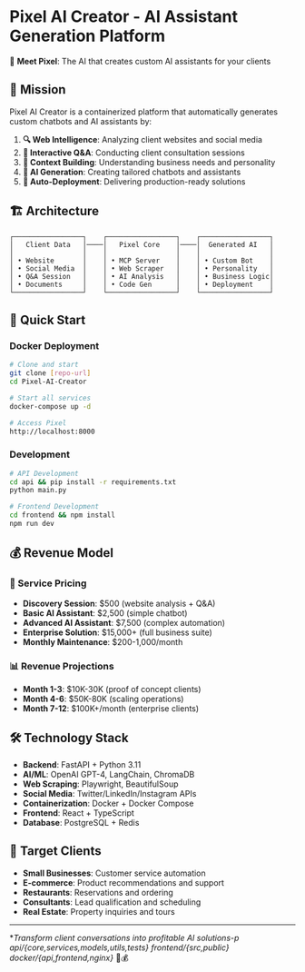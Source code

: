 # Pixel AI Creator - AI Assistant Generation Platform

🤖 **Meet Pixel**: The AI that creates custom AI assistants for your clients

## 🎯 Mission

Pixel AI Creator is a containerized platform that automatically generates custom chatbots and AI assistants by:

1. **🔍 Web Intelligence**: Analyzing client websites and social media
2. **💬 Interactive Q&A**: Conducting client consultation sessions
3. **🧠 Context Building**: Understanding business needs and personality
4. **🤖 AI Generation**: Creating tailored chatbots and assistants
5. **🚀 Auto-Deployment**: Delivering production-ready solutions

## 🏗️ Architecture

```
┌─────────────────┐    ┌─────────────────┐    ┌─────────────────┐
│   Client Data   │────│   Pixel Core    │────│  Generated AI   │
│                 │    │                 │    │                 │
│ • Website       │    │ • MCP Server    │    │ • Custom Bot    │
│ • Social Media  │    │ • Web Scraper   │    │ • Personality   │
│ • Q&A Session   │    │ • AI Analysis   │    │ • Business Logic│
│ • Documents     │    │ • Code Gen      │    │ • Deployment    │
└─────────────────┘    └─────────────────┘    └─────────────────┘
```

## 🚀 Quick Start

### Docker Deployment
```bash
# Clone and start
git clone [repo-url]
cd Pixel-AI-Creator

# Start all services
docker-compose up -d

# Access Pixel
http://localhost:8000
```

### Development
```bash
# API Development
cd api && pip install -r requirements.txt
python main.py

# Frontend Development  
cd frontend && npm install
npm run dev
```

## 💰 Revenue Model

### 🎯 Service Pricing
- **Discovery Session**: $500 (website analysis + Q&A)
- **Basic AI Assistant**: $2,500 (simple chatbot)
- **Advanced AI Assistant**: $7,500 (complex automation)
- **Enterprise Solution**: $15,000+ (full business suite)
- **Monthly Maintenance**: $200-1,000/month

### 📊 Revenue Projections
- **Month 1-3**: $10K-30K (proof of concept clients)
- **Month 4-6**: $50K-80K (scaling operations)
- **Month 7-12**: $100K+/month (enterprise clients)

## 🛠️ Technology Stack

- **Backend**: FastAPI + Python 3.11
- **AI/ML**: OpenAI GPT-4, LangChain, ChromaDB
- **Web Scraping**: Playwright, BeautifulSoup
- **Social Media**: Twitter/LinkedIn/Instagram APIs
- **Containerization**: Docker + Docker Compose
- **Frontend**: React + TypeScript
- **Database**: PostgreSQL + Redis

## 🎯 Target Clients

- **Small Businesses**: Customer service automation
- **E-commerce**: Product recommendations and support
- **Restaurants**: Reservations and ordering
- **Consultants**: Lead qualification and scheduling
- **Real Estate**: Property inquiries and tours

---

**Transform client conversations into profitable AI solutions-p api/{core,services,models,utils,tests} frontend/{src,public} docker/{api,frontend,nginx}* 🚀💰
